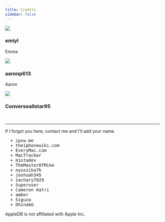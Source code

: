 ```yaml
---
title: Credits
sidebar: false
---
```


<div>
  <div class="credits">
    <div class="user">
      <img src="https://github.com/emiyl.png">
    </div>
    <div class="user">
      <h3>emiyl</h3>
      <p>Emma</p>
      <a class="social-icon" href="https://twitter.com/emiyl0" target="_blank">
        <i class="fab fa-twitter"></i>
      </a>
      <a class="social-icon" href="https://github.com/emiyl" target="_blank">
        <i class="fab fa-github"></i>
      </a>
    </div>
  </div>
</div>

<div>
  <div class="credits">
    <div class="user">
      <img src="https://github.com/aaronp613.png">
    </div>
    <div class="user">
      <h3>aaronp613</h3>
      <p>Aaron</p>
      <a class="social-icon" href="https://twitter.com/aaronp613" target="_blank">
        <i class="fab fa-twitter"></i>
      </a>
      <a class="social-icon" href="https://reddit.com/u/aaronp613" target="_blank">
        <i class="fab fa-reddit"></i>
      </a>
    </div>
  </div>
</div>

<div>
  <div class="credits">
    <div class="user">
      <img src="https://github.com/Converseallstar95.png">
    </div>
    <div class="user">
      <h3>Converseallstar95</h3>
      <a class="social-icon" href="https://reddit.com/u/Converseallstar95" target="_blank">
        <i class="fab fa-reddit"></i>
      </a>
      <a class="social-icon" href="https://github.com/Converseallstar95" target="_blank">
        <i class="fab fa-github"></i>
      </a>
    </div>
  </div>
</div>

<br>

---

If I forgot you here, contact me and I'll add your name.

<pre>
  + ipsw.me
  + theiphonewiki.com
  + EveryMac.com
  + MacTracker
  + m1stadev
  + TheMasterOfMike
  + nyuszika7h
  + joshuah345
  + zachary7829
  + Superuser
  + Cameron Katri
  + amber
  + Siguza
  + DhinakG
</pre>

AppleDB is not affiliated with Apple Inc.